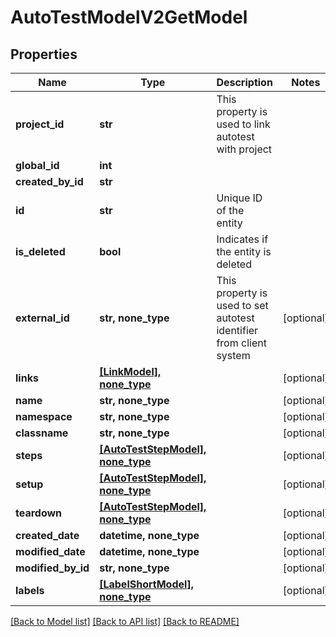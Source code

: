 # AutoTestModelV2GetModel


## Properties
Name | Type | Description | Notes
------------ | ------------- | ------------- | -------------
**project_id** | **str** | This property is used to link autotest with project | 
**global_id** | **int** |  | 
**created_by_id** | **str** |  | 
**id** | **str** | Unique ID of the entity | 
**is_deleted** | **bool** | Indicates if the entity is deleted | 
**external_id** | **str, none_type** | This property is used to set autotest identifier from client system | [optional] 
**links** | [**[LinkModel], none_type**](LinkModel.md) |  | [optional] 
**name** | **str, none_type** |  | [optional] 
**namespace** | **str, none_type** |  | [optional] 
**classname** | **str, none_type** |  | [optional] 
**steps** | [**[AutoTestStepModel], none_type**](AutoTestStepModel.md) |  | [optional] 
**setup** | [**[AutoTestStepModel], none_type**](AutoTestStepModel.md) |  | [optional] 
**teardown** | [**[AutoTestStepModel], none_type**](AutoTestStepModel.md) |  | [optional] 
**created_date** | **datetime, none_type** |  | [optional] 
**modified_date** | **datetime, none_type** |  | [optional] 
**modified_by_id** | **str, none_type** |  | [optional] 
**labels** | [**[LabelShortModel], none_type**](LabelShortModel.md) |  | [optional] 

[[Back to Model list]](../README.md#documentation-for-models) [[Back to API list]](../README.md#documentation-for-api-endpoints) [[Back to README]](../README.md)


